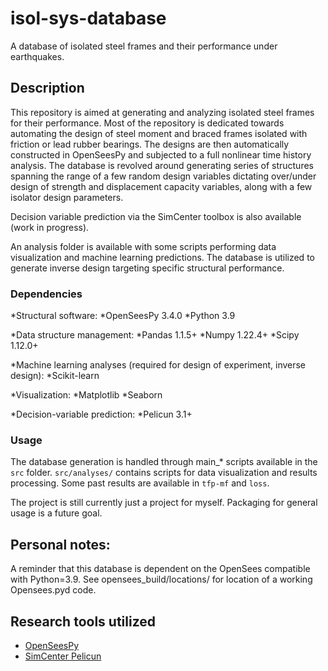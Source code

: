 # isol-sys-database

A database of isolated steel frames and their performance under earthquakes.

## Description

This repository is aimed at generating and analyzing isolated steel frames for their performance.
Most of the repository is dedicated towards automating the design of steel moment and braced frames isolated with friction or lead rubber bearings.
The designs are then automatically constructed in OpenSeesPy and subjected to a full nonlinear time history analysis.
The database is revolved around generating series of structures spanning the range of a few random design variables dictating over/under design of strength and displacement capacity variables, along with a few isolator design parameters.

Decision variable prediction via the SimCenter toolbox is also available (work in progress).

An analysis folder is available with some scripts performing data visualization and machine learning predictions.
The database is utilized to generate inverse design targeting specific structural performance.

### Dependencies
*Structural software:
	*OpenSeesPy 3.4.0
	*Python 3.9

*Data structure management:
	*Pandas 1.1.5+
	*Numpy 1.22.4+
	*Scipy 1.12.0+

*Machine learning analyses (required for design of experiment, inverse design):
	*Scikit-learn

*Visualization:
	*Matplotlib
	*Seaborn

*Decision-variable prediction:
	*Pelicun 3.1+


### Usage
The database generation is handled through main_\* scripts available in the ```src``` folder.
```src/analyses/``` contains scripts for data visualization and results processing.
Some past results are available in ```tfp-mf``` and ```loss```.

The project is still currently just a project for myself. Packaging for general usage is a future goal.

## Personal notes:
A reminder that this database is dependent on the OpenSees compatible with Python=3.9.
See opensees_build/locations/ for location of a working Opensees.pyd code.

## Research tools utilized

* [OpenSeesPy](https://github.com/zhuminjie/OpenSeesPy)
* [SimCenter Pelicun](https://github.com/NHERI-SimCenter/pelicun)
